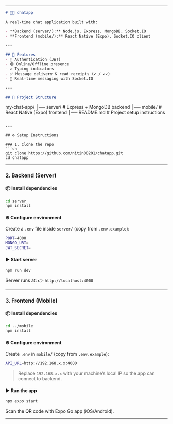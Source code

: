 

---

```markdown
# 📱💬 chatapp

A real-time chat application built with:

- **Backend (server/):** Node.js, Express, MongoDB, Socket.IO  
- **Frontend (mobile/):** React Native (Expo), Socket.IO client  

---

## 🚀 Features
- 🔐 Authentication (JWT)  
- 🟢 Online/Offline presence  
- ✍️ Typing indicators  
- ✅ Message delivery & read receipts (✓ / ✓✓)  
- 💬 Real-time messaging with Socket.IO  

---

## 📂 Project Structure
```

my-chat-app/
│── server/     # Express + MongoDB backend
│── mobile/     # React Native (Expo) frontend
│── README.md   # Project setup instructions

````

---

## ⚙️ Setup Instructions

### 1. Clone the repo
```sh
git clone https://github.com/nitin00201/chatapp.git
cd chatapp
````

---

### 2. Backend (Server)

#### 📦 Install dependencies

```sh
cd server
npm install
```

#### ⚙️ Configure environment

Create a `.env` file inside `server/` (copy from `.env.example`):

```sh
PORT=4000
MONGO_URI=
JWT_SECRET=
```

#### ▶️ Start server

```sh
npm run dev
```

Server runs at:
👉 `http://localhost:4000`

---

### 3. Frontend (Mobile)

#### 📦 Install dependencies

```sh
cd ../mobile
npm install
```

#### ⚙️ Configure environment

Create `.env` in `mobile/` (copy from `.env.example`):

```sh
API_URL=http://192.168.x.x:4000
```

> Replace `192.168.x.x` with your machine’s local IP so the app can connect to backend.

#### ▶️ Run the app

```sh
npx expo start
```

Scan the QR code with Expo Go app (iOS/Android).

---
